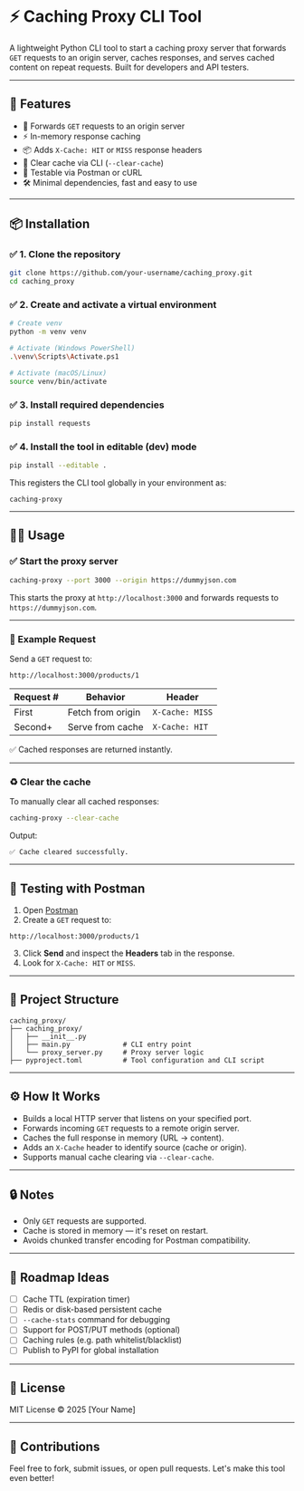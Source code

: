 # ⚡ Caching Proxy CLI Tool

A lightweight Python CLI tool to start a caching proxy server that forwards `GET` requests to an origin server, caches responses, and serves cached content on repeat requests. Built for developers and API testers.

---

## 🚀 Features

- 🔁 Forwards `GET` requests to an origin server
- ⚡ In-memory response caching
- 📦 Adds `X-Cache: HIT` or `MISS` response headers
- 🧹 Clear cache via CLI (`--clear-cache`)
- 🧪 Testable via Postman or cURL
- 🛠️ Minimal dependencies, fast and easy to use

---

## 📦 Installation

### ✅ 1. Clone the repository

```bash
git clone https://github.com/your-username/caching_proxy.git
cd caching_proxy
````

### ✅ 2. Create and activate a virtual environment

```bash
# Create venv
python -m venv venv

# Activate (Windows PowerShell)
.\venv\Scripts\Activate.ps1

# Activate (macOS/Linux)
source venv/bin/activate
```

### ✅ 3. Install required dependencies

```bash
pip install requests
```

### ✅ 4. Install the tool in editable (dev) mode

```bash
pip install --editable .
```

This registers the CLI tool globally in your environment as:

```
caching-proxy
```

---

## 🧑‍💻 Usage

### ✅ Start the proxy server

```bash
caching-proxy --port 3000 --origin https://dummyjson.com
```

This starts the proxy at `http://localhost:3000` and forwards requests to `https://dummyjson.com`.

---

### 🔁 Example Request

Send a `GET` request to:

```
http://localhost:3000/products/1
```

| Request # | Behavior          | Header          |
| --------- | ----------------- | --------------- |
| First     | Fetch from origin | `X-Cache: MISS` |
| Second+   | Serve from cache  | `X-Cache: HIT`  |

✅ Cached responses are returned instantly.

---

### ♻️ Clear the cache

To manually clear all cached responses:

```bash
caching-proxy --clear-cache
```

Output:

```
✅ Cache cleared successfully.
```

---

## 🧪 Testing with Postman

1. Open [Postman](https://www.postman.com/)
2. Create a `GET` request to:

```
http://localhost:3000/products/1
```

3. Click **Send** and inspect the **Headers** tab in the response.
4. Look for `X-Cache: HIT` or `MISS`.

---

## 📁 Project Structure

```
caching_proxy/
├── caching_proxy/
│   ├── __init__.py
│   ├── main.py             # CLI entry point
│   └── proxy_server.py     # Proxy server logic
├── pyproject.toml          # Tool configuration and CLI script
```

---

## ⚙️ How It Works

* Builds a local HTTP server that listens on your specified port.
* Forwards incoming `GET` requests to a remote origin server.
* Caches the full response in memory (URL → content).
* Adds an `X-Cache` header to identify source (cache or origin).
* Supports manual cache clearing via `--clear-cache`.

---

## 🔒 Notes

* Only `GET` requests are supported.
* Cache is stored in memory — it's reset on restart.
* Avoids chunked transfer encoding for Postman compatibility.

---

## 🧠 Roadmap Ideas

* [ ] Cache TTL (expiration timer)
* [ ] Redis or disk-based persistent cache
* [ ] `--cache-stats` command for debugging
* [ ] Support for POST/PUT methods (optional)
* [ ] Caching rules (e.g. path whitelist/blacklist)
* [ ] Publish to PyPI for global installation

---

## 📜 License

MIT License © 2025 \[Your Name]

---

## 🤝 Contributions

Feel free to fork, submit issues, or open pull requests. Let's make this tool even better!

